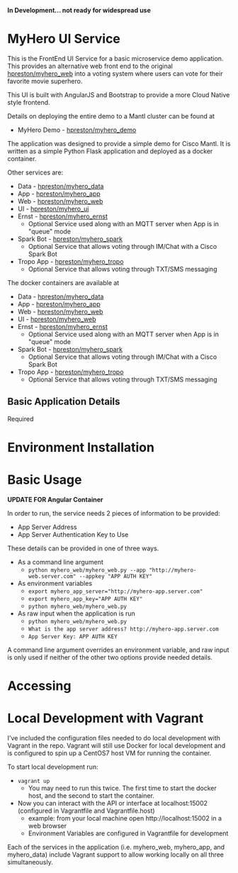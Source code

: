 **In Development... not ready for widespread use**

# MyHero UI Service

This is the FrontEnd UI Service for a basic microservice demo application.
This provides an alternative web front end to the original [hpreston/myhero_web](https://github.com/hpreston/myhero_web) into a voting system where users can vote for their favorite movie superhero.  

This UI is built with AngularJS and Bootstrap to provide a more Cloud Native style frontend.  

Details on deploying the entire demo to a Mantl cluster can be found at
* MyHero Demo - [hpreston/myhero_demo](https://github.com/hpreston/myhero_demo)

The application was designed to provide a simple demo for Cisco Mantl.  It is written as a simple Python Flask application and deployed as a docker container.

Other services are:
* Data - [hpreston/myhero_data](https://github.com/hpreston/myhero_data)
* App - [hpreston/myhero_app](https://github.com/hpreston/myhero_app)
* Web - [hpreston/myhero_web](https://github.com/hpreston/myhero_web)
* UI - [hpreston/myhero_ui](https://github.com/hpreston/myhero_ui)
* Ernst - [hpreston/myhero_ernst](https://github.com/hpreston/myhero_ernst)
  * Optional Service used along with an MQTT server when App is in "queue" mode
* Spark Bot - [hpreston/myhero_spark](https://github.com/hpreston/myhero_spark)
  * Optional Service that allows voting through IM/Chat with a Cisco Spark Bot
* Tropo App - [hpreston/myhero_tropo](https://github.com/hpreston/myhero_tropo)
  * Optional Service that allows voting through TXT/SMS messaging


The docker containers are available at
* Data - [hpreston/myhero_data](https://hub.docker.com/r/hpreston/myhero_data)
* App - [hpreston/myhero_app](https://hub.docker.com/r/hpreston/myhero_app)
* Web - [hpreston/myhero_web](https://hub.docker.com/r/hpreston/myhero_web)
* UI - [hpreston/myhero_web](https://hub.docker.com/r/hpreston/myhero_ui)
* Ernst - [hpreston/myhero_ernst](https://hub.docker.com/r/hpreston/myhero_ernst)
  * Optional Service used along with an MQTT server when App is in "queue" mode
* Spark Bot - [hpreston/myhero_spark](https://hub.docker.com/r/hpreston/myhero_spark)
  * Optional Service that allows voting through IM/Chat with a Cisco Spark Bot
* Tropo App - [hpreston/myhero_tropo](https://hub.docker.com/r/hpreston/myhero_tropo)
  * Optional Service that allows voting through TXT/SMS messaging

## Basic Application Details

Required


# Environment Installation


# Basic Usage

**UPDATE FOR Angular Container**

In order to run, the service needs 2 pieces of information to be provided:
* App Server Address
* App Server Authentication Key to Use

These details can be provided in one of three ways.
* As a command line argument
  - `python myhero_web/myhero_web.py --app "http://myhero-web.server.com" --appkey "APP AUTH KEY" `
* As environment variables
  - `export myhero_app_server="http://myhero-app.server.com"`
  - `export myhero_app_key="APP AUTH KEY"`
  - `python myhero_web/myhero_web.py`
* As raw input when the application is run
  - `python myhero_web/myhero_web.py`
  - `What is the app server address? http://myhero-app.server.com`
  - `App Server Key: APP AUTH KEY`

A command line argument overrides an environment variable, and raw input is only used if neither of the other two options provide needed details.


# Accessing


# Local Development with Vagrant

I've included the configuration files needed to do local development with Vagrant in the repo.  Vagrant will still use Docker for local development and is configured to spin up a CentOS7 host VM for running the container.

To start local development run:
* `vagrant up`
  * You may need to run this twice.  The first time to start the docker host, and the second to start the container.
* Now you can interact with the API or interface at localhost:15002 (configured in Vagrantfile and Vagrantfile.host)
  * example:  from your local machine open http://localhost:15002 in a web browser
  * Environment Variables are configured in Vagrantfile for development

Each of the services in the application (i.e. myhero_web, myhero_app, and myhero_data) include Vagrant support to allow working locally on all three simultaneously.
